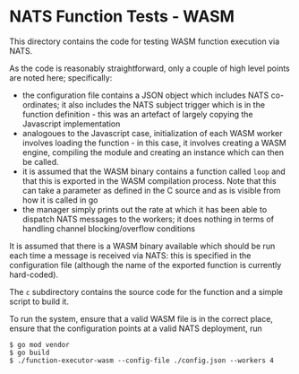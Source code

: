 # NATS Function Tests - WASM

This directory contains the code for testing WASM function execution via NATS.

As the code is reasonably straightforward, only a couple of high level points
are noted here; specifically:
- the configuration file contains a JSON object which includes NATS co-ordinates;
  it also includes the NATS subject trigger which is in the function definition -
  this was an artefact of largely copying the Javascript implementation
- analogoues to the Javascript case, initialization of each WASM worker involves
  loading the function - in this case, it involves creating a WASM engine,
  compiling the module and creating an instance which can then be called.
- it is assumed that the WASM binary contains a function called `loop` and that
  this is exported in the WASM compilation process. Note that this can take a
  parameter as defined in the C source and as is visible from how it is called in
  go
- the manager simply prints out the rate at which it has been able to dispatch
  NATS messages to the workers; it does nothing in terms of handling channel
  blocking/overflow conditions

It is assumed that there is a WASM binary available which should be run each
time a message is received via NATS: this is specified in the configuration
file (although the name of the exported function is currently hard-coded).

The `c` subdirectory contains the source code for the function and a simple
script to build it.

To run the system, ensure that a valid WASM file is in the correct place,
ensure that the configuration points at a valid NATS deployment, run

```
$ go mod vendor
$ go build
$ ./function-executor-wasm --config-file ./config.json --workers 4
```


